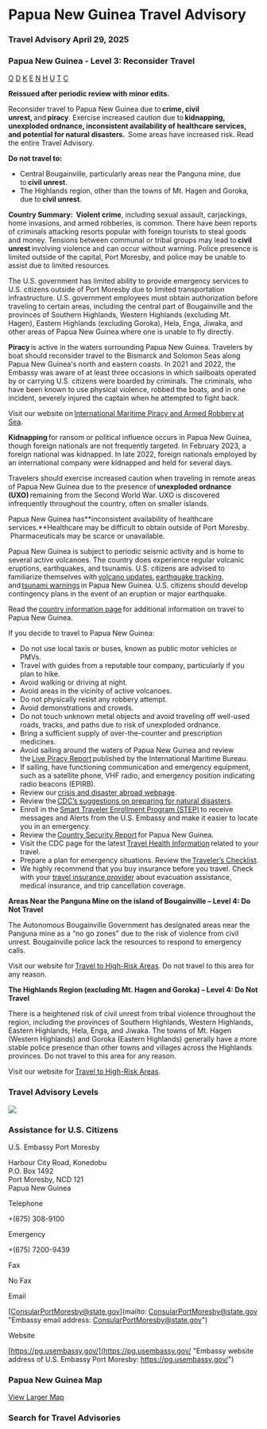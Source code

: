 # Papua New Guinea Travel Advisory

### Travel Advisory April 29, 2025

### Papua New Guinea - Level 3: Reconsider Travel

[O](javascript:void(0); "Tool Tip: Other")
[D](javascript:void(0); "Tool Tip: Wrongful Detention")
[K](javascript:void(0); "Tool Tip: Kidnap and Hostage")
[E](javascript:void(0); "Tool Tip: Event")
[N](javascript:void(0); "Tool Tip: Disaster")
[H](javascript:void(0); "Tool Tip: Health")
[U](javascript:void(0); "Tool Tip: Civil Unrest")
[T](javascript:void(0); "Tool Tip: Terrorism")
[C](javascript:void(0); "Tool Tip: Crimes")

**Reissued after periodic review with minor edits.**

Reconsider travel to Papua New Guinea due to **crime, civil unrest,** and **piracy**. Exercise increased caution due to **kidnapping, unexploded ordnance, inconsistent availability of healthcare services, and potential for natural disasters.**  Some areas have increased risk. Read the entire Travel Advisory.

**Do not travel to:**

* Central Bougainville, particularly areas near the Panguna mine, due to **civil unrest**.
* The Highlands region, other than the towns of Mt. Hagen and Goroka, due to **civil unrest**.

**Country Summary:**  **Violent crime**, including sexual assault, carjackings, home invasions, and armed robberies, is common. There have been reports of criminals attacking resorts popular with foreign tourists to steal goods and money. Tensions between communal or tribal groups may lead to **civil unrest** involving violence and can occur without warning. Police presence is limited outside of the capital, Port Moresby, and police may be unable to assist due to limited resources.

The U.S. government has limited ability to provide emergency services to U.S. citizens outside of Port Moresby due to limited transportation infrastructure. U.S. government employees must obtain authorization before traveling to certain areas, including the central part of Bougainville and the provinces of Southern Highlands, Western Highlands (excluding Mt. Hagen), Eastern Highlands (excluding Goroka), Hela, Enga, Jiwaka, and other areas of Papua New Guinea where one is unable to fly directly.

**Piracy** is active in the waters surrounding Papua New Guinea. Travelers by boat should reconsider travel to the Bismarck and Solomon Seas along Papua New Guinea's north and eastern coasts. In 2021 and 2022, the Embassy was aware of at least three occasions in which sailboats operated by or carrying U.S. citizens were boarded by criminals. The criminals, who have been known to use physical violence, robbed the boats, and in one incident, severely injured the captain when he attempted to fight back.

Visit our website on [International Maritime Piracy and Armed Robbery at Sea](https://travel.state.gov/content/travel/en/international-travel/emergencies/internl-maritime-piracy-robbery.html).

**Kidnapping** for ransom or political influence occurs in Papua New Guinea, though foreign nationals are not frequently targeted. In February 2023, a foreign national was kidnapped. In late 2022, foreign nationals employed by an international company were kidnapped and held for several days.

Travelers should exercise increased caution when traveling in remote areas of Papua New Guinea due to the presence of **unexploded ordnance (UXO)** remaining from the Second World War. UXO is discovered infrequently throughout the country, often on smaller islands.

Papua New Guinea has**inconsistent availability of healthcare services.**Healthcare may be difficult to obtain outside of Port Moresby.  Pharmaceuticals may be scarce or unavailable.

Papua New Guinea is subject to periodic seismic activity and is home to several active volcanoes. The country does experience regular volcanic eruptions, earthquakes, and tsunamis. U.S. citizens are advised to familiarize themselves with [volcano updates](https://www.usgs.gov/programs/VHP/volcano-updates), [earthquake tracking](https://earthquake.usgs.gov/earthquakes/map/?extent=-36.10238,-275.09766&extent=28.92163,-157.67578), and [tsunami warnings](https://www.tsunami.gov/) in Papua New Guinea. U.S. citizens should develop contingency plans in the event of an eruption or major earthquake.

Read the [country information page](https://travel.state.gov/content/travel/en/international-travel/International-Travel-Country-Information-Pages/PapuaNewGuinea.html) for additional information on travel to Papua New Guinea.

If you decide to travel to Papua New Guinea:

* Do not use local taxis or buses, known as public motor vehicles or PMVs.
* Travel with guides from a reputable tour company, particularly if you plan to hike.
* Avoid walking or driving at night.
* Avoid areas in the vicinity of active volcanoes.
* Do not physically resist any robbery attempt.
* Avoid demonstrations and crowds.
* Do not touch unknown metal objects and avoid traveling off well-used roads, tracks, and paths due to risk of unexploded ordnance.
* Bring a sufficient supply of over-the-counter and prescription medicines.
* Avoid sailing around the waters of Papua New Guinea and review the [Live Piracy Report](https://icc-ccs.org/map/) published by the International Maritime Bureau.
* If sailing, have functioning communication and emergency equipment, such as a satellite phone, VHF radio, and emergency position indicating radio beacons (EPIRB).
* Review our [crisis and disaster abroad webpage](https://travel.state.gov/content/travel/en/international-travel/before-you-go/crisis_and_disaster_abroad_be_ready.html).
* Review the [CDC’s suggestions on preparing for natural disasters](https://www.cdc.gov/orr/index.html).
* Enroll in the [Smart Traveler Enrollment Program (STEP)](https://step.state.gov/step/) to receive messages and Alerts from the U.S. Embassy and make it easier to locate you in an emergency.
* Review the [Country Security Report](https://www.osac.gov/Content/Browse/Report?subContentTypes=Country%20Security%20Report) for Papua New Guinea.
* Visit the CDC page for the latest [Travel Health Information](https://wwwnc.cdc.gov/travel) related to your travel.
* Prepare a plan for emergency situations. Review the [Traveler’s Checklist](https://travel.state.gov/content/passports/en/go/checklist.html).
* We highly recommend that you buy insurance before you travel. Check with your [travel insurance provider](https://travel.state.gov/content/travel/en/international-travel/before-you-go/your-health-abroad/Insurance_Coverage_Overseas.html) about evacuation assistance, medical insurance, and trip cancellation coverage.

**Areas Near the Panguna Mine on the island of Bougainville – Level 4: Do Not Travel**

The Autonomous Bougainville Government has designated areas near the Panguna mine as a “no go zones" due to the risk of violence from civil unrest. Bougainville police lack the resources to respond to emergency calls.

Visit our website for [Travel to High-Risk Areas](https://travel.state.gov/content/travel/en/international-travel/before-you-go/travelers-with-special-considerations/high-risk-travelers.html). Do not travel to this area for any reason.

**The Highlands Region (excluding Mt. Hagen and Goroka) – Level 4: Do Not Travel**

There is a heightened risk of civil unrest from tribal violence throughout the region, including the provinces of Southern Highlands, Western Highlands, Eastern Highlands, Hela, Enga, and Jiwaka. The towns of Mt. Hagen (Western Highlands) and Goroka (Eastern Highlands) generally have a more stable police presence than other towns and villages across the Highlands provinces. Do not travel to this area for any reason.

Visit our website for [Travel to High-Risk Areas](https://travel.state.gov/content/travel/en/international-travel/before-you-go/travelers-with-special-considerations/high-risk-travelers.html).

### Travel Advisory Levels

[![](/content/dam/NEWTravelAssets/images/travel-levelv1.svg)](/content/travel/en/international-travel/before-you-go/about-our-new-products.html "Travel Advisory Levels")

### Assistance for U.S. Citizens

U.S. Embassy Port Moresby

Harbour City Road, Konedobu  
P.O. Box 1492  
Port Moresby, NCD 121  
Papua New Guinea

Telephone

+(675) 308-9100

Emergency

+(675) 7200-9439

Fax

No Fax

Email

[ConsularPortMoresby@state.gov](mailto: ConsularPortMoresby@state.gov "Embassy email address: ConsularPortMoresby@state.gov")

Website

[https://pg.usembassy.gov/](https://pg.usembassy.gov/ "Embassy website address of U.S. Embassy Port Moresby: https://pg.usembassy.gov/")

### Papua New Guinea Map

[View Larger Map](https://travelmaps.state.gov/TSGMap/?extent=133.571776447,-12.403415522,154.943937554,-1.339882568 "Map of Papua New Guinea")



### Search for Travel Advisories